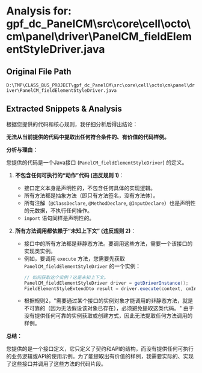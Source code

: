 # Analysis for: gpf_dc_PanelCM\src\core\cell\octo\cm\panel\driver\PanelCM_fieldElementStyleDriver.java

## Original File Path
`D:\TMP\CLASS_BUS_PROJECT\gpf_dc_PanelCM\src\core\cell\octo\cm\panel\driver\PanelCM_fieldElementStyleDriver.java`

## Extracted Snippets & Analysis
根据您提供的代码和核心规则，我仔细分析后得出结论：

**无法从当前提供的代码中提取出任何符合条件的、有价值的代码样例。**

**分析与理由：**

您提供的代码是一个Java接口 (`PanelCM_fieldElementStyleDriver`) 的定义。

1.  **不包含任何可执行的“动作”代码 (违反规则 1)**：
    *   接口定义本身是声明性的，不包含任何具体的实现逻辑。
    *   所有方法都是抽象方法（即只有方法签名，没有方法体）。
    *   所有注解（`@ClassDeclare`, `@MethodDeclare`, `@InputDeclare`）也是声明性的元数据，不执行任何操作。
    *   `import` 语句同样是声明性的。

2.  **所有方法调用都依赖于“未知上下文” (违反规则 2)**：
    *   接口中的所有方法都是非静态方法。要调用这些方法，需要一个该接口的实现类实例。
    *   例如，要调用 `execute` 方法，您需要先获取 `PanelCM_fieldElementStyleDriver` 的一个实例：
        ```java
        // 如何获取这个实例？这是未知上下文。
        PanelCM_fieldElementStyleDriver driver = getDriverInstance();
        FieldElementStyleExtendDto result = driver.execute(context, cmInstance, ruleParam);
        ```
    *   根据规则2，"需要通过某个接口的实例对象才能调用的非静态方法，就是不可靠的（因为无法假设该对象已存在），必须避免提取这类代码。" 由于没有提供任何可靠的实例获取或创建方式，因此无法提取任何方法调用的样例。

**总结：**

您提供的是一个接口定义，它只定义了契约和API的结构，而没有提供任何可执行的业务逻辑或API的使用示例。为了能提取出有价值的样例，我需要实际的、实现了这些接口并调用了这些方法的代码片段。